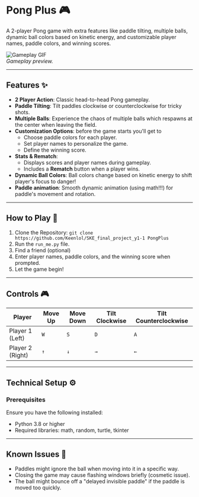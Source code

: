 # Pong Plus 🎮 

A 2-player Pong game with extra features like paddle tilting, multiple balls, dynamic ball colors based on kinetic energy, and customizable player names, paddle colors, and winning scores.

![Gameplay GIF](path_to_gif.gif)  
_Gameplay preview._  

---

## Features ✨

- **2 Player Action**: Classic head-to-head Pong gameplay.  
- **Paddle Tilting**: Tilt paddles clockwise or counterclockwise for tricky shots.  
- **Multiple Balls**: Experience the chaos of multiple balls which respawns at the center when leaving the field.  
- **Customization Options**: before the game starts you'll get to
  - Choose paddle colors for each player.  
  - Set player names to personalize the game.  
  - Define the winning score.  
- **Stats & Rematch**:  
  - Displays scores and player names during gameplay.  
  - Includes a **Rematch** button when a player wins.  
- **Dynamic Ball Colors**: Ball colors change based on kinetic energy to shift player's focus to danger!  
- **Paddle animation**: Smooth dynamic animation (using math!!!) for paddle's movement and rotation.
---

## How to Play 🚀

1. Clone the Repository: `git clone https://github.com/Keenlol/SKE_final_project_y1-1 PongPlus`
2. Run the `run_me.py` file.
3. Find a friend (optional)
4. Enter player names, paddle colors, and the winning score when prompted.
5. Let the game begin!

---

## Controls 🎮
| **Player**       | **Move Up** | **Move Down** | **Tilt Clockwise** | **Tilt Counterclockwise** |
|-------------------|-------------|---------------|---------------------|---------------------------|
| Player 1 (Left)  | `W`         | `S`           | `D`                 | `A`                       |
| Player 2 (Right) | `↑`         | `↓`           | `→`                 | `←`                       |


---

## Technical Setup ⚙️

### Prerequisites  
Ensure you have the following installed:  
- Python 3.8 or higher  
- Required libraries: math, random, turtle, tkinter

---

## Known Issues 🐞
- Paddles might ignore the ball when moving into it in a specific way.
- Closing the game may cause flashing windows briefly (cosmetic issue).
- The ball might bounce off a "delayed invisible paddle" if the paddle is moved too quickly.
